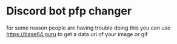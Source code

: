 # Discord bot pfp changer
 for some reason people are having trouble doing this
you can use https://base64.guru to get a data uri of your image or gif